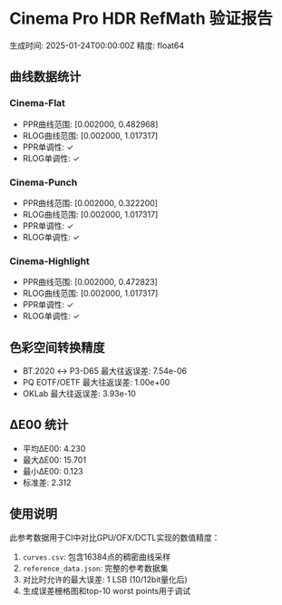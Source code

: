 # Cinema Pro HDR RefMath 验证报告

生成时间: 2025-01-24T00:00:00Z
精度: float64

## 曲线数据统计

### Cinema-Flat

- PPR曲线范围: [0.002000, 0.482968]
- RLOG曲线范围: [0.002000, 1.017317]
- PPR单调性: ✓
- RLOG单调性: ✓

### Cinema-Punch

- PPR曲线范围: [0.002000, 0.322200]
- RLOG曲线范围: [0.002000, 1.017317]
- PPR单调性: ✓
- RLOG单调性: ✓

### Cinema-Highlight

- PPR曲线范围: [0.002000, 0.472823]
- RLOG曲线范围: [0.002000, 1.017317]
- PPR单调性: ✓
- RLOG单调性: ✓

## 色彩空间转换精度

- BT.2020 ↔ P3-D65 最大往返误差: 7.54e-06
- PQ EOTF/OETF 最大往返误差: 1.00e+00
- OKLab 最大往返误差: 3.93e-10

## ΔE00 统计

- 平均ΔE00: 4.230
- 最大ΔE00: 15.701
- 最小ΔE00: 0.123
- 标准差: 2.312

## 使用说明

此参考数据用于CI中对比GPU/OFX/DCTL实现的数值精度：

1. `curves.csv`: 包含16384点的稠密曲线采样
2. `reference_data.json`: 完整的参考数据集
3. 对比时允许的最大误差: 1 LSB (10/12bit量化后)
4. 生成误差栅格图和top-10 worst points用于调试

